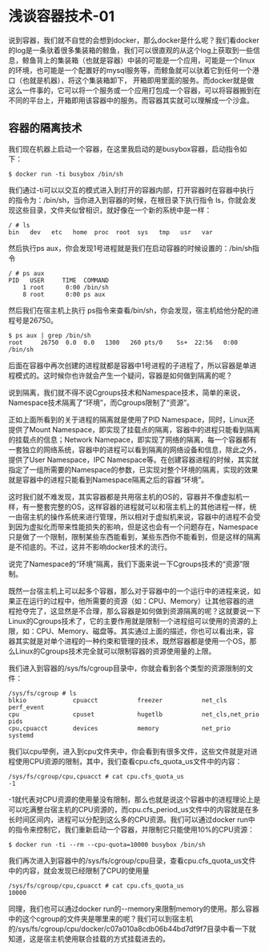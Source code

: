 # 浅谈容器技术-01
说到容器，我们就不自觉的会想到docker，那么docker是什么呢？我们看docker的log是一条驮着很多集装箱的鲸鱼，我们可以很直观的从这个log上获取到一些信息，鲸鱼背上的集装箱（也就是容器）中装的可能是一个应用，可能是一个linux的环境，也可能是一个配置好的mysql服务等，而鲸鱼就可以驮着它到任何一个港口（也就是机器），将这个集装箱卸下， 开箱即用里面的服务。而docker就是做这么一件事的，它可以将一个服务或一个应用打包成一个容器，可以将容器搬到在不同的平台上，开箱即用该容器中的服务。而容器其实就可以理解成一个沙盒。

## 容器的隔离技术
我们现在机器上启动一个容器，在这里我启动的是busybox容器，启动指令如下：

```
$ docker run -ti busybox /bin/sh
```
我们通过-ti可以以交互的模式进入到打开的容器内部，打开容器时在容器中执行的指令为：/bin/sh，当你进入到容器的时候，在根目录下执行指令 ls，你就会发现这些目录，文件夹似曾相识，就好像在一个新的系统中是一样：

```
/ # ls
bin   dev   etc   home  proc  root  sys   tmp   usr   var
```
然后执行ps aux，你会发现1号进程就是我们在启动容器的时候设置的：/bin/sh指令

```
/ # ps aux
PID   USER     TIME  COMMAND
    1 root      0:00 /bin/sh
    8 root      0:00 ps aux
```
然后我们在宿主机上执行 ps指令来查看/bin/sh，你会发现，宿主机给他分配的进程号是26750。

```
$ ps aux | grep /bin/sh
root     26750  0.0  0.0   1300   260 pts/0    Ss+  22:56   0:00 /bin/sh
```
后面在容器中再次创建的进程就都是容器中1号进程的子进程了，所以容器是单进程模式的。这时候你也许就会产生一个疑问，容器是如何做到隔离的呢？

说到隔离，我们就不得不说Cgroups技术和Namespace技术，简单的来说，Namespace技术隔离了“环境”，而Cgroups限制了“资源”。

正如上面所看到的关于进程的隔离就是使用了PID Namespace，同时，Linux还提供了Mount Namespace，即实现了挂载点的隔离，容器中的进程只能看到隔离的挂载点的信息；Network Namepace，即实现了网络的隔离，每一个容器都有一套独立的网络系统，容器中的进程可以看到隔离的网络设备和信息，除此之外，提供了User Namespace，IPC Namespace等。在创建容器进程的时候，其实就指定了一组所需要的Namespace的参数，已实现对整个环境的隔离，实现的效果就是容器中的进程只能看到Namespace隔离之后的容器“环境”。

这时我们就不难发现，其实容器都是共用宿主机的OS的，容器并不像虚拟机一样，有一整套完整的OS，这样容器的进程就可以和宿主机上的其他进程一样，统一由宿主机的操作系统来进行管理，所以相对于虚拟机来说，容器中的进程不会受到因为虚拟化而带来性能损失的影响，但是这也会有一个问题存在，Namespace只是做了一个限制，限制某些东西能看到，某些东西你不能看到，但是这样的隔离是不彻底的。不过，这并不影响docker技术的流行。

说完了Namespace的“环境”隔离，我们下面来说一下Cgroups技术的“资源”限制。

既然一台宿主机上可以起多个容器，那么对于容器中的一个运行中的进程来说，如果正在运行的过程中，他所需要的资源（如：CPU、Memory）让其他容器的进程抢夺完了，这显然是不合理，那么容器是如何做到资源隔离的呢？这就要说一下Linux的Cgroups技术了，它的主要作用就是限制一个进程组可以使用的资源的上限，如：CPU、Memory、磁盘等。其实通过上面的描述，你也可以看出来，容器其实就是对单个进程的一种约束和管理的技术，既然容器都是使用一个OS，那么Linux的Cgroups技术完全就可以限制容器的资源使用量的上限。

我们进入到容器的/sys/fs/cgroup目录中，你就会看到各个类型的资源限制的文件：

```
/sys/fs/cgroup # ls
blkio             cpuacct           freezer           net_cls           perf_event
cpu               cpuset            hugetlb           net_cls,net_prio  pids
cpu,cpuacct       devices           memory            net_prio          systemd
```
我们以cpu举例，进入到cpu文件夹中，你会看到有很多文件，这些文件就是对进程使用CPU资源的限制，其中，我们查看cpu.cfs\_quota_us文件中的内容：

```
/sys/fs/cgroup/cpu,cpuacct # cat cpu.cfs_quota_us
-1
```

-1就代表对CPU资源的使用量没有限制，那么也就是说这个容器中的进程理论上是可以吃满整台宿主机的CPU资源的，而cpu.cfs\_period_us文件中的内容就是在多长时间区间内，进程可以分配到这么多的CPU资源。我们可以通过docker run中的指令来控制它，我们重新启动一个容器，并限制它只能使用10%的CPU资源：

```
$ docker run -ti --rm --cpu-quota=10000 busybox /bin/sh
```
我们再次进入到容器中的/sys/fs/cgroup/cpu目录，查看cpu.cfs\_quota_us文件中的内容，就会发现已经限制了CPU的使用量

```
/sys/fs/cgroup/cpu,cpuacct # cat cpu.cfs_quota_us
10000
```

同理，我们也可以通过docker run的--memory来限制memory的使用。那么容器中的这个cgroup的文件夹是哪里来的呢？我们可以到宿主机的/sys/fs/cgroup/cpu/docker/c07a010a8cdb06b44bd7df9f7目录中看一下就知道，这是宿主机使用联合挂载的方式挂载进去的。